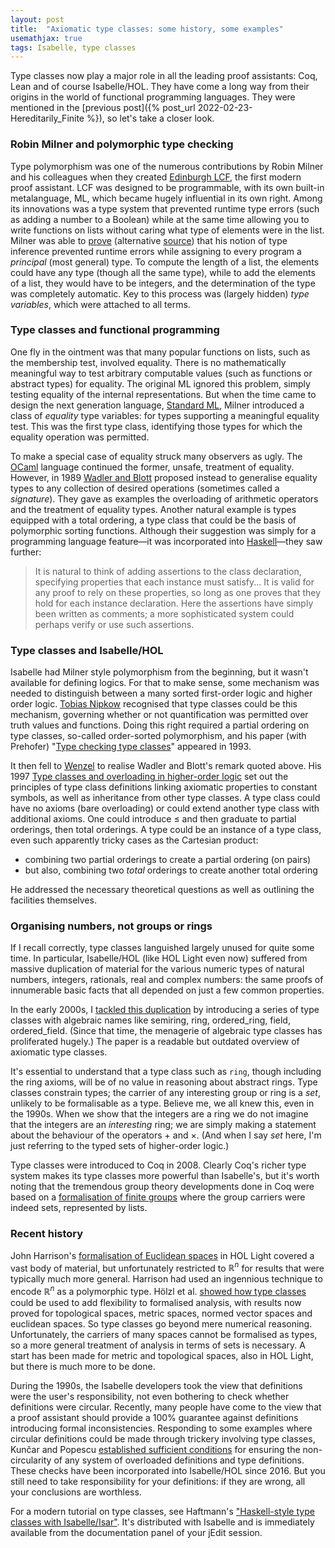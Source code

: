 ```yaml
---
layout: post
title:  "Axiomatic type classes: some history, some examples"
usemathjax: true 
tags: Isabelle, type classes
---
```


Type classes now play a major role in all the leading proof assistants: Coq, Lean and of course Isabelle/HOL. They have come a long way from their origins in the world of functional programming languages.
They were mentioned in the [previous post]({% post_url 2022-02-23-Hereditarily_Finite %}), so let's take a closer look.

### Robin Milner and polymorphic type checking

Type polymorphism was one of the numerous contributions by Robin Milner and his colleagues when they created [Edinburgh LCF](https://doi.org/10.1098/rsta.2014.0234), the first modern proof assistant. LCF was designed to be programmable, with its own built-in metalanguage, ML, which became hugely influential in its own right. Among its innovations was a type system that prevented runtime type errors (such as adding a number to a Boolean) while at the same time allowing you to write functions on lists without caring what type of elements were in the list. 
Milner was able to [prove](https://doi.org/10.1016/0022-0000(78)90014-4) (alternative [source](https://homepages.inf.ed.ac.uk/wadler/papers/papers-we-love/milner-type-polymorphism.pdf)) that his notion of type inference prevented runtime errors while assigning to every program a *principal* (most general) type.
To compute the length of a list, the elements could have any type (though all the same type), while to add the elements of a list, they would have to be integers, and the determination of the type was completely automatic.
Key to this process was (largely hidden) *type variables*, which were attached to all terms.

### Type classes and functional programming

One fly in the ointment was that many popular functions on lists, such as the membership test, involved equality. There is no mathematically meaningful way to test arbitrary computable values (such as functions or abstract types) for equality.
The original ML ignored this problem, simply testing equality of the internal representations.
But when the time came to design the next generation language, [Standard ML](https://doi.org/10.1145/3386336), Milner introduced a class of *equality* type variables: for types supporting a meaningful equality test. This was the first type class, identifying those types for which the equality operation was permitted.

To make a special case of equality struck many observers as ugly. The [OCaml](https://ocaml.org) language continued the former, unsafe, treatment of equality.
However, in 1989 [Wadler and Blott](https://dl.acm.org/doi/10.1145/75277.75283) proposed instead to generalise equality types to any collection of desired operations (sometimes called a *signature*).
They gave as examples the overloading of arithmetic operators and the treatment of equality types. Another natural example is types equipped with a total ordering, a type class that could be the basis of polymorphic sorting functions.
Although their suggestion was simply for a programming language feature—it was incorporated into [Haskell](https://www.haskell.org)—they saw further:

> It is natural to think of adding assertions to the class declaration, specifying properties that each instance must satisfy... It is valid for any proof to rely on these properties, so long as one proves that they hold for each instance declaration. Here the assertions have simply been written as comments; a more sophisticated system could perhaps verify or use such assertions.

### Type classes and Isabelle/HOL

Isabelle had Milner style polymorphism from the beginning, but it wasn't available for defining logics. For that to make sense, some mechanism was needed to distinguish between a many sorted first-order logic and higher order logic. [Tobias Nipkow](https://www21.in.tum.de/~nipkow/) recognised that type classes could be this mechanism, governing whether or not quantification was permitted over truth values and functions. Doing this right required a partial ordering on type classes, so-called order-sorted polymorphism, and his paper (with Prehofer) "[Type checking type classes](https://doi.org/10.1145/158511.158698)" appeared in 1993.

It then fell to [Wenzel](https://sketis.net) to realise Wadler and Blott's remark quoted above.
His 1997 [Type classes and overloading in higher-order logic](https://rdcu.be/cJtGs)
set out the principles of type class definitions linking axiomatic properties to constant symbols, as well as inheritance from other type classes. A type class could have no axioms (bare overloading) or could extend another type class with additional axioms. One could introduce $\le$ and then graduate to partial orderings, then total orderings. A type could be an instance of a type class, even such apparently tricky cases as the Cartesian product:

- combining two partial orderings to create a partial ordering (on pairs)
- but also, combining two *total* orderings to create another total ordering

He addressed the necessary theoretical questions as well as outlining the facilities themselves.

### Organising numbers, not groups or rings

If I recall correctly, type classes languished largely unused for quite some time. In particular, Isabelle/HOL (like HOL Light even now) suffered from massive duplication of material for the various numeric types of natural numbers, integers, rationals, real and complex numbers: the same proofs of innumerable basic facts that all depended on just a few common properties.

In the early 2000s, I [tackled this duplication](https://rdcu.be/cJtGA) by introducing a series of type classes with algebraic names like semiring, ring, ordered_ring, field, ordered_field. (Since that time, the menagerie of algebraic type classes has proliferated hugely.)
The paper is a readable but outdated overview of axiomatic type classes.

It's essential to understand that a type class such as `ring`, though including the ring axioms, will be of no value in reasoning about abstract rings. Type classes constrain types; the carrier of any interesting group or ring is a *set*, unlikely to be formalisable as a type. Believe me, we all knew this, even in the 1990s. When we show that the integers are a ring we do not imagine that the integers are an *interesting* ring; we are simply making a statement about the behaviour of the operators $+$ and $\times$. (And when I say *set* here, I'm just referring to the typed sets of higher-order logic.)

Type classes were introduced to Coq in 2008. Clearly Coq's richer type system makes its type classes more powerful than Isabelle's, but it's worth noting that the tremendous group theory developments done in Coq were based on a [formalisation of finite groups](https://rdcu.be/cJtGQ) where the group carriers were indeed sets, represented by lists.

### Recent history

John Harrison's [formalisation of Euclidean spaces](https://rdcu.be/cJtGW) in HOL Light covered a vast body of material, but unfortunately restricted to $\mathbb{R}^n$ for results that were typically much more general.
Harrison had used an ingennious technique to encode $\mathbb{R}^n$ as a polymorphic type.
Hölzl et al. [showed how type classes](https://rdcu.be/cJtHb) could be used to add flexibility to formalised analysis, with results now proved for topological spaces, metric spaces, normed vector spaces and euclidean spaces. So type classes go beyond mere numerical reasoning.
Unfortunately, the carriers of many spaces cannot be formalised as types, so a more general treatment of analysis in terms of sets is necessary.
A start has been made for metric and topological spaces, also in HOL Light, but there is much more to be done.

During the 1990s, the Isabelle developers took the view that definitions were the user's responsibility, not even bothering to check whether definitions were circular. Recently, many people have come to the view that a proof assistant should provide a 100% guarantee against definitions introducing formal inconsistencies. 
Responding to some examples where circular definitions could be made through trickery involving type classes, Kunčar and Popescu [established sufficient conditions](https://rdcu.be/cJtHs) for ensuring the non-circularity of any system of overloaded definitions and type definitions. These checks have been incorporated into Isabelle/HOL since 2016.
But you still need to take responsibility for your definitions: if they are wrong, all your conclusions are worthless.

For a modern tutorial on type classes, see Haftmann's ["Haskell-style type classes with Isabelle/Isar"](https://isabelle.in.tum.de/dist/Isabelle/doc/classes.pdf).
It's distributed with Isabelle and is immediately available from the documentation panel of your jEdit session.

